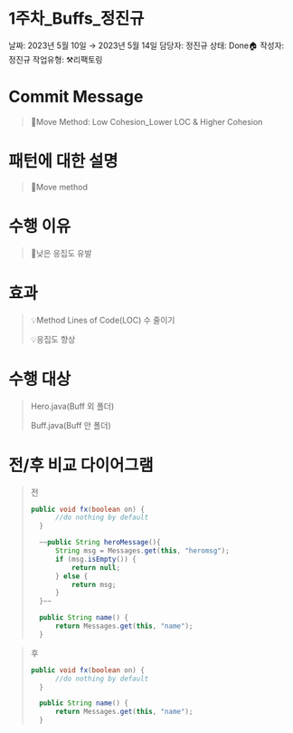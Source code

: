 # 1주차_Buffs_정진규

날짜: 2023년 5월 10일 → 2023년 5월 14일
담당자: 정진규
상태: Done🏠
작성자: 정진규
작업유형: ⚒️리팩토링

# Commit Message

> 💬Move Method: Low Cohesion_Lower LOC & Higher Cohesion
>

# 패턴에 대한 설명

> 📌Move method
>

# 수행 이유

> 📌낮은 응집도 유발
>

# 효과

> 💡Method Lines of Code(LOC) 수 줄이기
>
>
> 💡응집도 향상
>

# 수행 대상

> Hero.java(Buff 외 폴더)
>
>
> Buff.java(Buff 안 폴더)
>
# 전/후 비교 다이어그램

> 전
>
>
> ```java
> public void fx(boolean on) {
> 		//do nothing by default
> 	}
> 
> 	~~public String heroMessage(){
> 		String msg = Messages.get(this, "heromsg");
> 		if (msg.isEmpty()) {
> 			return null;
> 		} else {
> 			return msg;
> 		}
> 	}~~
> 
> 	public String name() {
> 		return Messages.get(this, "name");
> 	}
> ```
>

> 후
>
>
> ```java
> public void fx(boolean on) {
> 		//do nothing by default
> 	}
> 
> 	public String name() {
> 		return Messages.get(this, "name");
> 	}
> ```
> 

